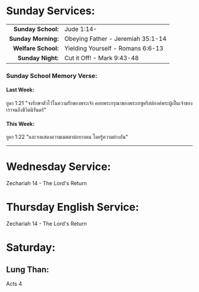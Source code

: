 # Sunday Services:

| | |
| --:|:-- |
| **Sunday School:**  |	Jude 1:14-
| **Sunday Morning:** |	Obeying Father - Jeremiah 35:1-14
| **Welfare School:** |	Yielding Yourself - Romans 6:6-13
| **Sunday Night:**   | Cut it Off! - Mark 9:43-48

### Sunday School Memory Verse:
#### Last Week: 

ยูดา 1:21 "จงรักษาตัวไว้ในความรักของพระเจ้า คอยพระกรุณาของพระเยซูคริสต์องค์พระผู้เป็นเจ้าของเราจนถึงชีวิตนิรันดร์"

#### This Week:

ยูดา 1:22 "และจงแสดงความเมตตาต่อบางคน โดยรู้ความต่างกัน"

---
# Wednesday Service:

Zechariah 14 - The Lord's Return

# Thursday English Service:

Zechariah 14 - The Lord's Return

# Saturday:

## Lung Than:

Acts 4